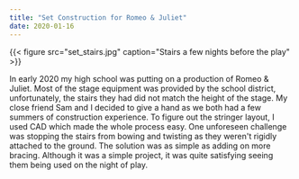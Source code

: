 ```yaml
---
title: "Set Construction for Romeo & Juliet"
date: 2020-01-16
---
```


{{< figure src="set_stairs.jpg" caption="Stairs a few nights before the play" >}}

In early 2020 my high school was putting on a production of Romeo & Juliet. Most of the stage equipment was provided by the school district, unfortunately, the stairs they had did not match the height of the stage. My close friend Sam and I decided to give a hand as we both had a few summers of construction experience. To figure out the stringer layout, I used CAD which made the whole process easy. One unforeseen challenge was stopping the stairs from bowing and twisting as they weren't rigidly attached to the ground. The solution was as simple as adding on more bracing. Although it was a simple project, it was quite satisfying seeing them being used on the night of play. 

